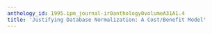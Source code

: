 ```yaml
---
anthology_id: 1995.ipm_journal-ir0anthology0volumeA31A1.4
title: 'Justifying Database Normalization: A Cost/Benefit Model'
---
```

